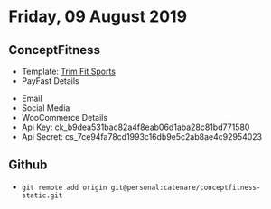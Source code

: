 # Friday, 09 August 2019

## ConceptFitness

- Template: [Trim Fit Sports](https://w3layouts.com/trim-fit-sports-category-bootstrap-responsive-web-template/)
- PayFast Details

* Email
* Social Media
* WooCommerce Details
* Api Key: ck_b9dea531bac82a4f8eab06d1aba28c81bd771580
* Api Secret: cs_7ce94fa78cd1993c16db9e5c2ab8ae4c92954023

## Github

- `git remote add origin git@personal:catenare/conceptfitness-static.git`
